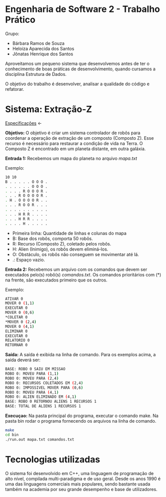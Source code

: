 # Engenharia de Software 2 - Trabalho Prático
Grupo:
* Bárbara Ramos de Souza
* Heloiza Aparecida dos Santos
* Jônatas Henrique dos Santos

Aproveitamos um pequeno sistema que desenvolvemos antes de ter o conhecimento de boas práticas de desenvolvimento, quando cursamos a disciplina Estrutura de Dados.

O objetivo do trabalho é desenvolver, analisar a qualidade do código e refatorar. 
# Sistema: Extração-Z
<a href="https://drive.google.com/file/d/1QOu7xYG25V-H3LPf3mxSnmgalXTVKr6H/view">Especificações</a> ← 

<b>Objetivo:</b> O objetivo é criar um sistema controlador de robôs para coordenar a operação de extração de um composto (Composto Z). Esse recurso é necessário para restaurar a condição de vida na Terra. O Composto Z é encontrado em um planeta distante, em outra galáxia.

<b>Entrada 1:</b> Recebemos um mapa do planeta no arquivo <i>mapa.txt</i>

Exemplo:
```bash
10 10
B . . . . . O O O .     
. . . . . . O O O .     
. . . . R O O O R .
. . . R O O O O R .
. H . O O O O R . .
. . . R O O R . . .
. . . . . . . . . .
. . . H R R . . . .
. . . H R R . . . .
. . . . H . . . . .
```
* Primeira linha: Quantidade de linhas e colunas do mapa
* B: Base dos robôs, comporta 50 robôs.
* R: Recurso (Composto Z), coletado pelos robôs.
* H: Alien (Inimigo), os robôs devem eliminá-los.
* O: Obstáculo, os robôs não conseguem se movimentar até lá.
* .: Espaço vazio.

<b>Entrada 2:</b> Recebemos um arquivo com os comandos que devem ser executados pelo(s) robô(s) <i>comandos.txt</i>. Os comandos prioritários com (*) na frente, são executados primeiro que os outros.

Exemplo:
```bash
ATIVAR 0       
MOVER 0 (1,1)
EXECUTAR 0
MOVER 0 (0,6)
*COLETAR 0
*MOVER 0 (2,4)
MOVER 0 (4,1)
ELIMINAR 0
EXECUTAR 0
RELATORIO 0
RETORNAR 0
```

<b>Saída:</b> A saída é exibida na linha de comando. Para os exemplos acima, a saída deverá ser:
```bash
BASE: ROBO 0 SAIU EM MISSAO
ROBO 0: MOVEU PARA (1,1)
ROBO 0: MOVEU PARA (2,4)
ROBO 0: RECURSOS COLETADOS EM (2,4)
ROBO 0: IMPOSSIVEL MOVER PARA (0,6)
ROBO 0: MOVEU PARA (4,1)
ROBO 0: ALIEN ELIMINADO EM (4,1)
BASE: ROBO 0 RETORNOU ALIENS 1 RECURSOS 1
BASE: TOTAL DE ALIENS 1 RECURSOS 1
```

<b>Execuçao:</b> Na pasta principal do programa, executar o comando make. Na pasta bin rodar o programa fornecendo os arquivos na linha de comando.
```bash
make
cd bin
./run.out mapa.txt comandos.txt
```

# Tecnologias utilizadas
O sistema foi desenvolvido em C++, uma linguagem de programação de alto nível, compilada multi-paradigma e de uso geral. Desde os anos 1990 é uma das linguagens comerciais mais populares, sendo bastante usada também na academia por seu grande desempenho e base de utilizadores.